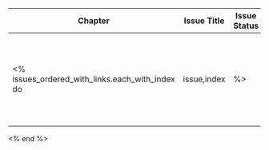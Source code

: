 | Chapter | Issue Title  | Issue Status | Severity |
| ------------- | ------------- | ------------- | ------------- |
<% issues_ordered_with_links.each_with_index do |issue,index| %> | <% if standalone %>2<% else %>3<% end %>.<%= index+1 %> | [<%= issue["title"] %>](<%= issue["link"] %>) | <% if standalone %> **<%= issue["state"].to_s.downcase.capitalize %>** <% else %> <img height="30px" src="static-content/<%= issue["state"].to_s.downcase %>.png"/> <% end %>| <% if standalone %> **<%= issue["severity"].to_s.downcase.capitalize %>** <% else %> <img height="30px" src="static-content/<%=issue["severity"].to_s.downcase %>.png"/> <% end %>| 
<% end %>

